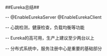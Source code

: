 ##Eureka总结##

-- @EnableEurekaServer @EnableEurekaClient

-- 心跳检测，健康检查，负载均衡等功能

-- Eureka的高可用，生产上建议至少两台以上

-- 分布式系统中，服务注册中心是重要的基础部分


